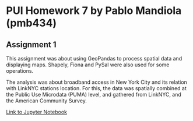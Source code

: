 # PUI Homework 7 by Pablo Mandiola (pmb434)

## Assignment 1

This assignment was about using GeoPandas to process spatial data and displaying maps. Shapely, Fiona and PySal were also used for some operations.

The analysis was about broadband access in New York City and its relation with LinkNYC stations location. For this, the data was spatially combined at the Public Use Microdata (PUMA) level, and gathered from LinkNYC, and the American Community Survey. 

[Link to Jupyter Notebook](HW7_1_pmb434.ipynb)
